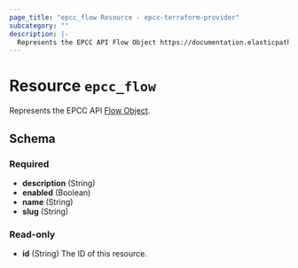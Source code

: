 ```yaml
---
page_title: "epcc_flow Resource - epcc-terraform-provider"
subcategory: ""
description: |-
  Represents the EPCC API Flow Object https://documentation.elasticpath.com/commerce-cloud/docs/api/advanced/custom-data/flows/index.html#the-flow-object.
---
```


# Resource `epcc_flow`

Represents the EPCC API [Flow Object](https://documentation.elasticpath.com/commerce-cloud/docs/api/advanced/custom-data/flows/index.html#the-flow-object).



## Schema

### Required

- **description** (String)
- **enabled** (Boolean)
- **name** (String)
- **slug** (String)

### Read-only

- **id** (String) The ID of this resource.


